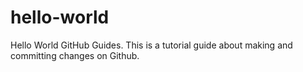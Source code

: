 # hello-world
Hello World GitHub Guides.
This is a tutorial guide about making and committing changes on Github.
